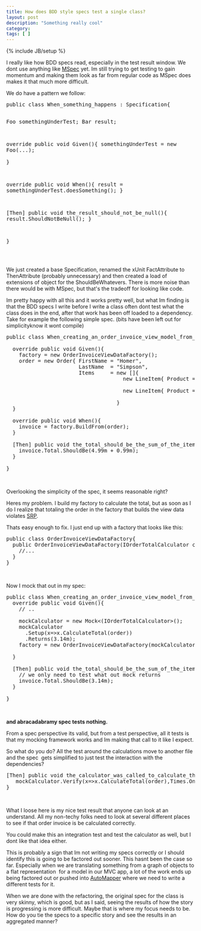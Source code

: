 ```yaml
---
title: How does BDD style specs test a single class?
layout: post
description: "Something really cool"
category:
tags: [ ] 
---
```

{% include JB/setup %}



<p>I really like how BDD specs read, especially in the test result window. We dont use anything like <a href="http://github.com/machine/machine">MSpec</a> yet. Im still trying to get testing to gain momentum and making them look as far from regular code as MSpec does makes it that much more difficult. </p>  <p>We do have a pattern we follow:</p>  <pre class="c#" name="code">public class When_something_happens : Specification{

  Foo somethingUnderTest;
  Bar result;

  override public void Given(){ 
    somethingUnderTest = new Foo(...);    
  }

  override public void When(){
    result = somethingUnderTest.doesSomething();
  }

  [Then] public void the_result_should_not_be_null(){
     result.ShouldNotBeNull();
  }

}</pre>

<p>&#160;</p>

<p>We just created a base Specification, renamed the xUnit FactAttribute to ThenAttribute (probably unnecessary) and then created a load of extensions of object for the ShouldBeWhatevers. There is more noise than there would be with MSpec, but that's the tradeoff for looking like code.</p>

<p>Im pretty happy with all this and it works pretty well, but what Im finding is that the BDD specs I write before I write a class often dont test what the class does in the end, after that work has been off loaded to a dependency. Take for example the following simple spec. (bits have been left out for simplicityknow it wont compile)</p>

<pre class="c#" name="code">public class When_creating_an_order_invoice_view_model_from_an_order : Specification {

  override public void Given(){
    factory = new OrderInvoiceViewDataFactory();
    order = new Order{ FirstName = &quot;Homer&quot;, 
                       LastName  = &quot;Simpson&quot;,
                       Items     = new []{
                                     new LineItem{ Product =&quot;Duff 6 pack&quot;, 
                                                            Price = 4.99m, }
                                     new LineItem{ Product =&quot;Duff can koozie&quot;, 
                                                            Price = 0.99m, }
                                   }	
  }

  override public void When(){
    invoice = factory.BuildFrom(order);
  }

  [Then] public void the_total_should_be_the_sum_of_the_items(){
    invoice.Total.ShouldBe(4.99m + 0.99m);
  }

}</pre>

<p>&#160;</p>

<p>Overlooking the simplicity of the spec, it seems reasonable right?</p>

<p>Heres my problem. I build my factory to calculate the total, but as soon as I do I realize that totaling the order in the factory that builds the view data violates <a href="http://en.wikipedia.org/wiki/Single_responsibility_principle">SRP</a>.</p>

<p>Thats easy enough to fix. I just end up with a factory that looks like this:</p>

<pre class="c#" name="code">public class OrderInvoiceViewDataFactory{
  public OrderInvoiceViewDataFactory(IOrderTotalCalculator calculator){
    //...
  }
}</pre>

<p>&#160;</p>

<p>Now I mock that out in my spec:</p>

<pre class="c#" name="code">public class When_creating_an_order_invoice_view_model_from_an_order : Specification {
  override public void Given(){
    // ..

    mockCalculator = new Mock&lt;(IOrderTotalCalculator&gt;();
    mockCalculator
      .Setup(x=&gt;x.CalculateTotal(order))
      .Returns(3.14m);
    factory = new OrderInvoiceViewDataFactory(mockCalculator.Object);

  }

  [Then] public void the_total_should_be_the_sum_of_the_items(){
    // we only need to test what out mock returns
    invoice.Total.ShouldBe(3.14m);
  }

}</pre>

<p>&#160;</p>

<p><strong>and abracadabramy spec tests nothing.</strong></p>

<p>From a spec perspective its valid, but from a test perspective, all it tests is that my mocking framework works and Im making that call to it like I expect.</p>

<p>So what do you do? All the test around the calculations move to another file and the spec&#160; gets simplified to just test the interaction with the dependencies?</p>

<pre class="c#" name="code">[Then] public void the_calculator_was_called_to_calculate_the_total(){
   mockCalculator.Verify(x=&gt;x.CalculateTotal(order),Times.Once);
}</pre>

<p>&#160;</p>

<p>What I loose here is my nice test result that anyone can look at an understand. All my non-techy folks need to look at several different places to see if that order invoice is be calculated correctly.</p>

<p>You could make this an integration test and test the calculator as well, but I dont like that idea either.</p>

<p>This is probably a sign that Im not writing my specs correctly or I should identify this is going to be factored out sooner. This hasnt been the case so far. Especially when we are translating something from a graph of objects to a flat representation&#160; for a model in our MVC app, a lot of the work ends up being factored out or pushed into <a href="http://www.codeplex.com/AutoMapper">AutoMapper</a> where we need to write a different tests for it. </p>

<p>When we are done with the refactoring, the original spec for the class is very skinny, which is good, but as I said, seeing the results of how the story is progressing is more difficult. Maybe that is where my focus needs to be. How do you tie the specs to a specific story and see the results in an aggregated manner?</p>
